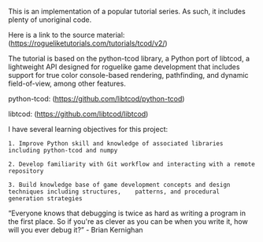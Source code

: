 This is an implementation of a popular tutorial series. As such, it includes plenty of unoriginal code.

Here is a link to the source material: (https://rogueliketutorials.com/tutorials/tcod/v2/)

The tutorial is based on the python-tcod library, a Python port of libtcod, a lightweight API designed for roguelike game development that includes support for true color console-based rendering, pathfinding, and dynamic field-of-view, among other features.

python-tcod: (https://github.com/libtcod/python-tcod)

libtcod: (https://github.com/libtcod/libtcod)

I have several learning objectives for this project:

	1. Improve Python skill and knowledge of associated libraries including python-tcod and numpy
	
	2. Develop familiarity with Git workflow and interacting with a remote repository

	3. Build knowledge base of game development concepts and design techniques including structures, 	patterns, and procedural generation strategies


“Everyone knows that debugging is twice as hard as writing a program in the first place. So if you're as clever as you can be when you write it, how will you ever debug it?” - Brian Kernighan